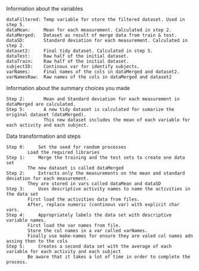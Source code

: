 Information about the variables

    dataFiltered: Temp variable for store the filtered dataset. Used in step 5.
    dataMean:     Mean for each measurement. Calculated in step 2.
    dataMerged:   Dataset as result of merge data from train & test.
    dataSD:       Standard deviation for each measurement. Calculated in step 2.
    dataset2:     Final tidy dataset. Calculated in step 5.
    dataTest:     Raw half of the initial dataset.
    dataTrain:    Raw half of the initial dataset.
    subjectID:    Continous var for identify subjects.
    varNames:     Final names of the cols in dataMerged and dataset2.
    varNamesRaw:  Raw names of the cols in dataMerged and dataset2

Information about the summary choices you made

    Step 2:       Mean and Standard deviation for each measurement in dataMerged are calculated.
    Step 5:       A new tidy dataset is calculated for sumarize the original dataset (dataMerged).
                  This new dataset includes the mean of each variable for each activity and each subject.

Data transformation and steps
    
	Step 0:		Set the seed for random processes
			Load the required libraries
	Step 1:		Merge the training and the test sets to create one data set
			The new dataset is called dataMerged
	Step 2:		Extracts only the measurements on the mean and standard deviation for each measurement.
			They are stored in vars called dataMean and dataSD
	Step 3:		Uses descriptive activity names to name the activities in the data set
			First load the activities data from files.
			After, replace numeric (continous var) with explicit char vars.
	Step 4:		Appropriately labels the data set with descriptive variable names.
			First load the var names from file.
			Store the col names in a var called varNames.
			Finally use make-names for ensure they are valed col names adn assing then to the cols
	Step 5:		Creates a second data set with the average of each variable for each activity and each subject
			Be aware that it takes a lot of time in order to complete the process.
	
